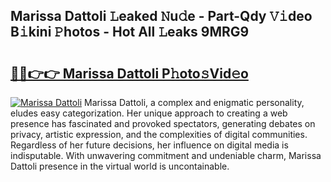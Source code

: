 ## Marissa Dattoli 𝙻eaked 𝙽u𝚍e - Part-Qdy 𝚅𝚒deo B𝚒kini 𝙿hotos - Hot All 𝙻eaks 9MRG9

# <h2><a href="http://ld39ft7.urlbe.top/?page=Marissa+Dattoli">🔗🔗👉👉 Marissa Dattoli P𝚑oto𝚜Vid𝚎o</a></h2>

[![Marissa Dattoli](https://i.imgur.com/eBuTRDB.gif)](http://ld39ft7.urlbe.top/?page=Marissa+Dattoli)
Marissa Dattoli, a complex and enigmatic personality, eludes easy categorization. Her unique approach to creating a web presence has fascinated and provoked spectators, generating debates on privacy, artistic expression, and the complexities of digital communities. Regardless of her future decisions, her influence on digital media is indisputable. With unwavering commitment and undeniable charm, Marissa Dattoli presence in the virtual world is uncontainable.
